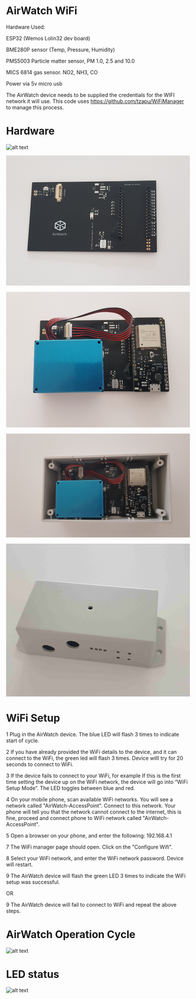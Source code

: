 AirWatch WiFi
==============


Hardware Used:

ESP32 (Wemos Lolin32 dev board)

BME280P sensor (Temp, Pressure, Humidity)

PMS5003 Particle matter sensor, PM 1.0, 2.5 and 10.0

MICS 6814 gas sensor. NO2, NH3, CO

Power via 5v micro usb 

The AirWatch device needs to be supplied the credentials for the WIFI network it will use. 
This code uses https://github.com/tzapu/WiFiManager to manage this process. 


Hardware
=================

![alt text](https://github.com/rorygleeson/AirWatch/blob/master/Devices/WiFi/WIFI.png)


![alt text](https://github.com/rorygleeson/AirWatch/blob/master/Devices/WiFi/1.jpg)

![alt text](https://github.com/rorygleeson/AirWatch/blob/master/Devices/WiFi/4.jpg)


![alt text](https://github.com/rorygleeson/AirWatch/blob/master/Devices/WiFi/7.jpg)

![alt text](https://github.com/rorygleeson/AirWatch/blob/master/Devices/WiFi/8.jpg)

WiFi Setup
==========

1 Plug in the AirWatch device. The blue LED will flash 3 times to indicate start of cycle.  

2 If you have already provided the WiFi details to the device, and it can connect to the WiFi, the green led will flash 3 times. Device willl try for 20 seconds to connect to WiFi. 

3 If the device fails to connect to your WiFi, for example If this is the first time setting the device up on the WiFi network, the device will go into “WiFi Setup Mode”. The LED toggles between blue and red. 

4 On your mobile phone, scan available WiFi networks. You will see a network called "AirWatch-AccessPoint". Connect to this network. Your phone will tell you that the network cannot connect to the internet, this is fine, proceed and connect phone to WiFi network called "AirWatch-AccessPoint". 

5 Open a browser on your phone, and enter the following: 192.168.4.1

7 The WiFi manager page should open. Click on the "Configure Wifi". 

8 Select your WiFi network, and enter the WiFi network password. Device will restart. 

9 The AirWatch device will flash the green LED 3 times to indicate the WiFi setup was successful.

OR

9 The AirWatch device will fail to connect to WiFi and repeat the above steps. 




AirWatch Operation Cycle
========================


![alt text](https://github.com/rorygleeson/AirWatch/blob/master/Devices/WiFi/AirWatchOperation.png)








LED status 
==========


![alt text](https://github.com/rorygleeson/AirWatch/blob/master/Devices/WiFi/AirWatchLED.png)





